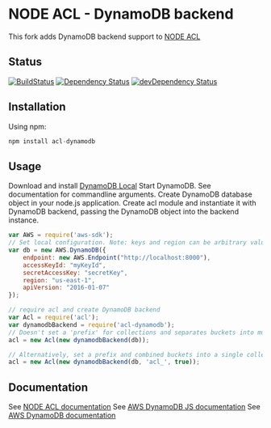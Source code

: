 # NODE ACL - DynamoDB backend
This fork adds DynamoDB backend support to [NODE ACL](https://github.com/OptimalBits/node_acl)

## Status

[![BuildStatus](https://secure.travis-ci.org/nharris85/node_acl_dynamodb.png?branch=master)](http://travis-ci.org/nharris85/node_acl_dynamodb)
[![Dependency Status](https://david-dm.org/nharris85/node_acl_dynamodb.svg)](https://david-dm.org/nharris85/node_acl_dynamodb)
[![devDependency Status](https://david-dm.org/nharris85/node_acl_dynamodb/dev-status.svg)](https://david-dm.org/nharris85/node_acl_dynamodb#info=devDependencies)
## Installation

Using npm:

```javascript
npm install acl-dynamodb
```

## Usage
Download and install [DynamoDB Local](http://docs.aws.amazon.com/amazondynamodb/latest/developerguide/Tools.DynamoDBLocal.html#Tools.DynamoDBLocal.DownloadingAndRunning)
Start DynamoDB. See documentation for commandline arguments.
Create DynamoDB database object in your node.js application.
Create acl module and instantiate it with DynamoDB backend, passing the DynamoDB object into the backend instance.

```javascript
var AWS = require('aws-sdk');
// Set local configuration. Note: keys and region can be arbitrary values but must be set
var db = new AWS.DynamoDB({
    endpoint: new AWS.Endpoint("http://localhost:8000"),
    accessKeyId: "myKeyId",
    secretAccessKey: "secretKey",
    region: "us-east-1",
    apiVersion: "2016-01-07"
});

// require acl and create DynamoDB backend
var Acl = require('acl');
var dynamodbBackend = require('acl-dynamodb');
// Doesn't set a 'prefix' for collections and separates buckets into multiple collections.
acl = new Acl(new dynamodbBackend(db));

// Alternatively, set a prefix and combined buckets into a single collection
acl = new Acl(new dynamodbBackend(db, 'acl_', true));
```

## Documentation
See [NODE ACL documentation](https://github.com/OptimalBits/node_acl#documentation)
See [AWS DynamoDB JS documentation](http://docs.aws.amazon.com/AWSJavaScriptSDK/latest/AWS/DynamoDB.html)
See [AWS DynamoDB documentation](http://aws.amazon.com/documentation/dynamodb/)
